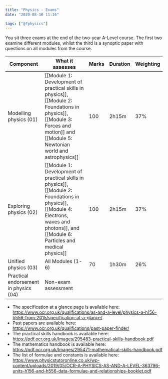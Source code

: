 ```yaml
---
title: "Physics - Exams"
date: "2020-08-10 11:16"

tags: ["@?physics"]
---
```


You sit three exams at the end of the two-year A-Level course. The first two examine different modules, whilst the third is a synoptic paper with questions on all modules from the course.

| Component                             | What it assesses                                                                                                                                                                            | Marks | Duration | Weighting |
| ------------------------------------- | ------------------------------------------------------------------------------------------------------------------------------------------------------------------------------------------- | ----- | -------- | --------- |
| Modelling physics (01)                | [[Module 1: Development of practical skills in physics]], [[Module 2: Foundations in physics]], [[Module 3: Forces and motion]] and [[Module 5: Newtonian world and astrophysics]]          | 100   | 2h15m    | 37%       |
| Exploring physics (02)                | [[Module 1: Development of practical skills in physics]], [[Module 2: Foundations in physics]], [[Module 4: Electrons, waves and photons]], and [[Module 6: Particles and medical physics]] | 100   | 2h15m    | 37%       |
| Unified physics  (03)                 | All Modules (1-6)                                                                                                                                                                           | 70    | 1h30m    | 26%       |
| Practical endorsement in physics (04) | Non-exam assessment                                                                                                                                                                         |       |          |

* The specification at a glance page is available here: <https://www.ocr.org.uk/qualifications/as-and-a-level/physics-a-h156-h556-from-2015/specification-at-a-glance/>
* Past papers are available here: <https://www.ocr.org.uk/qualifications/past-paper-finder/>
* The practical skills handbook is available here: <https://pdf.ocr.org.uk/Images/295483-practical-skills-handbook.pdf>
* The mathematics handbook is available here: <https://pdf.ocr.org.uk/Images/295471-mathematical-skills-handbook.pdf>
* The list of formulae and constants is available here: <https://www.physicstutoronline.co.uk/wp-content/uploads/2019/05/OCR-A-PHYSICS-AS-AND-A-LEVEL-363796-units-h156-and-h556-data-formulae-and-relationships-booklet.pdf>
